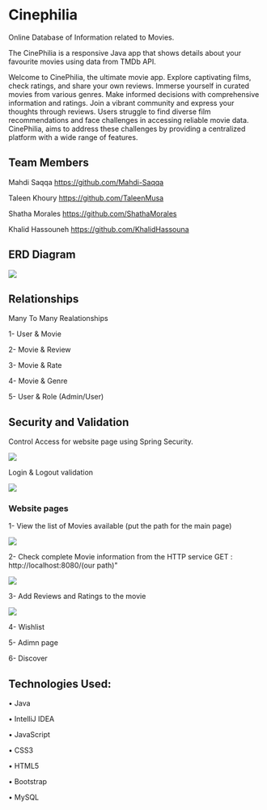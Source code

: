 # Cinephilia
Online Database of Information related to Movies.

The CinePhilia is a responsive Java app that shows details about your favourite movies using data from TMDb API.

Welcome to CinePhilia, the ultimate movie app. Explore captivating films, check 
ratings, and share your own reviews. Immerse yourself in curated movies from various 
genres. Make informed decisions with comprehensive information and ratings. Join a 
vibrant community and express your thoughts through reviews. 
Users struggle to find diverse film recommendations and face challenges in accessing 
reliable movie data. CinePhilia, aims to address these challenges by providing a 
centralized platform with a wide range of features.

## Team Members
 Mahdi Saqqa https://github.com/Mahdi-Saqqa
 
 Taleen Khoury https://github.com/TaleenMusa
 
 Shatha Morales https://github.com/ShathaMorales
 
 Khalid Hassouneh https://github.com/KhalidHassouna
 
## ERD Diagram

<img src="https://github.com/Mahdi-Saqqa/CinePhilia/assets/126386351/a7386251-bf4f-4949-932a-20d2a2a7e014.png" >

## Relationships
Many To Many Realationships

1- User & Movie  

2- Movie & Review

3- Movie & Rate

4- Movie & Genre

5- User & Role (Admin/User)



## Security and Validation
Control Access for website page using Spring Security.

<img src="https://github.com/Mahdi-Saqqa/CinePhilia/assets/126386351/57ac0354-6fe1-4a2a-aa1c-60c6929b1afe.png" >

Login & Logout validation

<img src="https://github.com/Mahdi-Saqqa/CinePhilia/assets/126386351/8b1a4a1d-81e3-4c6a-bf05-1c4b9d3e0624.png" >

### Website pages

1- View the list of Movies available (put the path for the main page)

<img src="https://github.com/Mahdi-Saqqa/CinePhilia/assets/126386351/64599aa6-34ef-40e2-8d32-90f7cc30a7e8.png" >

2- Check complete Movie information from the HTTP service GET : http://localhost:8080/(our path)"

<img src="https://github.com/Mahdi-Saqqa/CinePhilia/assets/126386351/5aab6da1-37cd-4380-a4f7-b111429b9926.png" >

3- Add Reviews and Ratings to the movie

<img src="https://github.com/Mahdi-Saqqa/CinePhilia/assets/126386351/7cf47fc6-edd1-41be-bfd1-0e7815087161.png" >

4- Wishlist 

5- Adimn page 

6- Discover

## Technologies Used:
•	Java

•	IntelliJ IDEA

•	JavaScript

•	CSS3

•	HTML5

•	Bootstrap

•	MySQL



